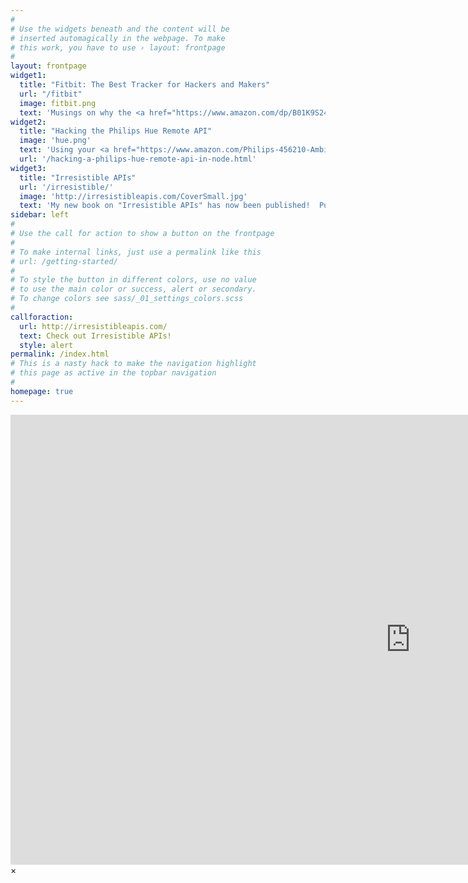 ```yaml
---
#
# Use the widgets beneath and the content will be
# inserted automagically in the webpage. To make
# this work, you have to use › layout: frontpage
#
layout: frontpage
widget1:
  title: "Fitbit: The Best Tracker for Hackers and Makers"
  url: "/fitbit"
  image: fitbit.png
  text: 'Musings on why the <a href="https://www.amazon.com/dp/B01K9S247E/ref=sr_ph_1_a_it?ie=UTF8&qid=1475551315&sr=sr-1&keywords=fitbit+charge+2">Fitbit system</a> is the best fitness tracker for folks who want to build their own integrations.'
widget2:
  title: "Hacking the Philips Hue Remote API"
  image: 'hue.png'
  text: 'Using your <a href="https://www.amazon.com/Philips-456210-Ambiance-Starter-Generation/dp/B014H2P4KW/ref=sr_1_2?ie=UTF8&qid=1475551498&sr=8-2&keywords=hue+starter+kit">Philips Hue lights</a> to give feedback for your day is a great use of this technology.  Find out how you can train these lights to give you props for progress!'
  url: '/hacking-a-philips-hue-remote-api-in-node.html'
widget3:
  title: "Irresistible APIs"
  url: '/irresistible/'
  image: 'http://irresistibleapis.com/CoverSmall.jpg'
  text: 'My new book on "Irresistible APIs" has now been published!  Purchase it on <a href="http://amzn.to/2cOAqZ9">Amazon</a> or see the <a href="/irresistible/">post</a>.'
sidebar: left
#
# Use the call for action to show a button on the frontpage
#
# To make internal links, just use a permalink like this
# url: /getting-started/
#
# To style the button in different colors, use no value
# to use the main color or success, alert or secondary.
# To change colors see sass/_01_settings_colors.scss
#
callforaction:
  url: http://irresistibleapis.com/
  text: Check out Irresistible APIs!
  style: alert
permalink: /index.html
# This is a nasty hack to make the navigation highlight
# this page as active in the topbar navigation
#
homepage: true
---
```


<div id="videoModal" class="reveal-modal large" data-reveal="">
  <div class="flex-video widescreen vimeo" style="display: block;">
    <iframe width="1280" height="720" src="https://www.youtube.com/embed/3b5zCFSmVvU" frameborder="0" allowfullscreen></iframe>
  </div>
  <a class="close-reveal-modal">&#215;</a>
</div>
